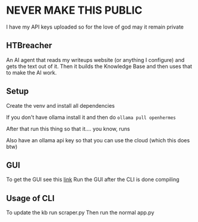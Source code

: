 # NEVER MAKE THIS PUBLIC

I have my API keys uploaded so for the love of god may it remain private

## HTBreacher

An AI agent that reads my writeups website (or anything I configure) and gets the text out of it. Then it builds the Knowledge Base and then uses that to make the AI work.

## Setup

Create the venv and install all dependencies

If you don't have ollama install it and then do `ollama pull openhermes`

After that run this thing so that it.... you know, runs

Also have an ollama api key so that you can use the cloud (which this does btw)

## GUI

To get the GUI see this [link](https://github.com/agno-agi/agent-ui)
Run the GUI after the CLI is done compiling

## Usage of CLI

To update the kb run scraper.py
Then run the normal app.py
